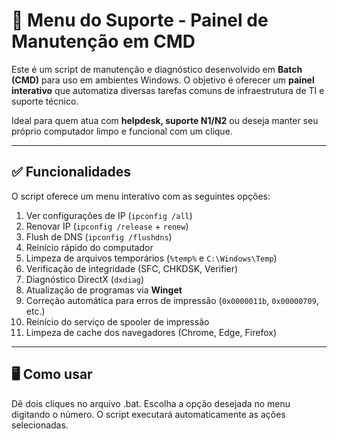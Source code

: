 # 🧰 Menu do Suporte - Painel de Manutenção em CMD

Este é um script de manutenção e diagnóstico desenvolvido em **Batch (CMD)** para uso em ambientes Windows. O objetivo é oferecer um **painel interativo** que automatiza diversas tarefas comuns de infraestrutura de TI e suporte técnico.

Ideal para quem atua com **helpdesk, suporte N1/N2** ou deseja manter seu próprio computador limpo e funcional com um clique.

---

## ✅ Funcionalidades

O script oferece um menu interativo com as seguintes opções:

1. Ver configurações de IP (`ipconfig /all`)
2. Renovar IP (`ipconfig /release` + `renew`)
3. Flush de DNS (`ipconfig /flushdns`)
4. Reinício rápido do computador
5. Limpeza de arquivos temporários (`%temp%` e `C:\Windows\Temp`)
6. Verificação de integridade (SFC, CHKDSK, Verifier)
7. Diagnóstico DirectX (`dxdiag`)
8. Atualização de programas via **Winget**
9. Correção automática para erros de impressão (`0x0000011b`, `0x00000709`, etc.)
10. Reinício do serviço de spooler de impressão
11. Limpeza de cache dos navegadores (Chrome, Edge, Firefox)

---

## 🖥️ Como usar

Dê dois cliques no arquivo .bat.
Escolha a opção desejada no menu digitando o número.
O script executará automaticamente as ações selecionadas.